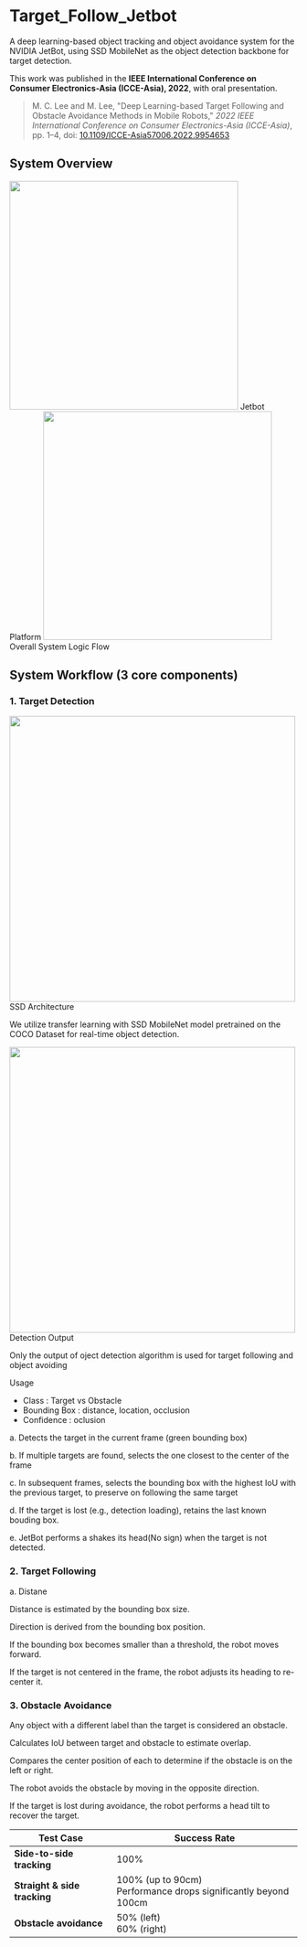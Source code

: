 # Target_Follow_Jetbot

A deep learning-based object tracking and object avoidance system for the NVIDIA JetBot, using SSD MobileNet as the object detection backbone for target detection.

This work was published in the **IEEE International Conference on Consumer Electronics-Asia (ICCE-Asia), 2022**, with oral presentation.  

> M. C. Lee and M. Lee, "Deep Learning-based Target Following and Obstacle Avoidance Methods in Mobile Robots," *2022 IEEE International Conference on Consumer Electronics-Asia (ICCE-Asia)*, pp. 1–4, doi: [10.1109/ICCE-Asia57006.2022.9954653](https://doi.org/10.1109/ICCE-Asia57006.2022.9954653)


## System Overview

<img src="https://github.com/user-attachments/assets/3820039b-e88f-40c0-ac3a-940f596c9360" width="400"/>
Jetbot Platform


<img src="https://github.com/user-attachments/assets/1bd5f635-1796-4f7e-b98c-72c8f3d8ceb8" width="400">
Overall System Logic Flow

## System Workflow (3 core components)

### 1. Target Detection


<img src="https://github.com/user-attachments/assets/eb0b0ea3-bee0-4c1d-83c7-18d7c85389d1" width="500">
SSD Architecture

We utilize transfer learning with SSD MobileNet model pretrained on the COCO Dataset for real-time object detection.


<img src="https://github.com/user-attachments/assets/5fcf1875-946a-4059-96cd-2e4178309595" width="500">
Detection Output

Only the output of oject detection algorithm is used for target following and object avoiding

Usage
  - Class : Target vs Obstacle
  - Bounding Box : distance, location, occlusion
  - Confidence : oclusion


a. Detects the target in the current frame (green bounding box)

b. If multiple targets are found, selects the one closest to the center of the frame

c. In subsequent frames, selects the bounding box with the highest IoU with the previous target, to preserve on following the same target

d. If the target is lost (e.g., detection loading), retains the last known bouding box.

e. JetBot performs a shakes its head(No sign) when the target is not detected.


### 2. Target Following

a. Distane

Distance is estimated by the bounding box size.

Direction is derived from the bounding box position.

If the bounding box becomes smaller than a threshold, the robot moves forward.

If the target is not centered in the frame, the robot adjusts its heading to re-center it.

### 3. Obstacle Avoidance
Any object with a different label than the target is considered an obstacle.

Calculates IoU between target and obstacle to estimate overlap.

Compares the center position of each to determine if the obstacle is on the left or right.

The robot avoids the obstacle by moving in the opposite direction.

If the target is lost during avoidance, the robot performs a head tilt to recover the target.



| Test Case                    | Success Rate                                                        |
| ---------------------------- | ------------------------------------------------------------------- |
| **Side-to-side tracking**    | 100%                                                                |
| **Straight & side tracking** | 100% (up to 90cm) <br> Performance drops significantly beyond 100cm |
| **Obstacle avoidance**       | 50% (left) <br> 60% (right)                                         |
